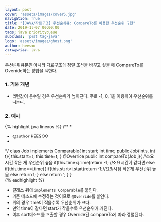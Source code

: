 ```yaml
---
layout: post
cover: 'assets/images/cover6.jpg'
navigation: True
title: "[JAVA/자료구조] 우선순위큐: CompareTo를 이용한 우선순위 구현"
date: 2019-11-07 00:00:00
tags: java priorityqueue
subclass: 'post tag-java'
logo: 'assets/images/ghost.png'
author: heesoo
categories: java
---
```


우선순위큐뿐만 아니라 자료구조의 정렬 조건을 바꾸고 싶을 때 CompareTo를 Override하는 방법을 택한다.

### 1. 기본 개념
- 리턴값이 음수일 경우 우선순위가 높아진다. 주로 -1, 0, 1을 이용하여 우선순위를 나눈다.

### 2. 예시
{% highlight java linenos %}
/**
 *
 * @author HEESOO
 *
 */
class Job implements Comparable<Job>{
    int start;
    int time;
    public Job(int s, int t){
        this.start=s;
        this.time=t;
    }
    @Override
    public int compareTo(Job j){
        //소요시간 작은 게 우선순위 높음
        if(this.time<j.time)return -1;
        //소요시간이 같다면
        else if(this.time==j.time){
            if(this.start<j.start)return -1;//요청시점 작은게 우선순위 높음
            else return 1;
        }
        else return 1;
    }
}  
{% endhighlight %}
- 클래스 뒤에 `implements Comparable`를 붙인다.
- 기존 메소드에 수정하는 것이므로 `@Override`를 붙인다.
- 위의 경우 time이 작을수록 우선순위가 크다.
- 만약 time이 같다면 start가 작을수록 우선순위가 커진다.
- 이후 sort메소드를 호출할 경우 Override된 compareTo에 따라 정렬된다.
